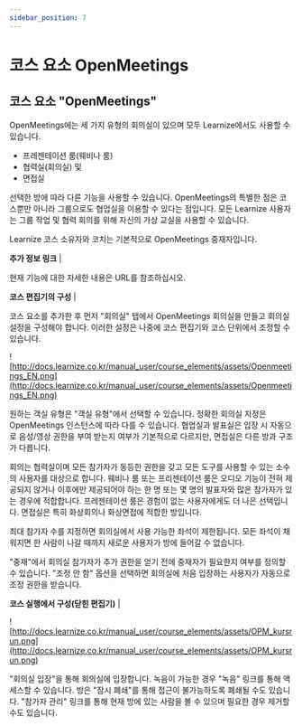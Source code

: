 ```yaml
---
sidebar_position: 7
---
```


# 코스 요소 OpenMeetings

## 코스 요소 "OpenMeetings"


OpenMeetings에는 세 가지 유형의 회의실이 있으며 모두 Learnize에서도 사용할 수 있습니다.

- 프레젠테이션 룸(웨비나 룸)
- 협력실(회의실) 및
- 면접실

선택한 방에 따라 다른 기능을 사용할 수 있습니다. OpenMeetings의 특별한 점은 코스뿐만 아니라 그룹으로도 협업실을 이용할 수 있다는 점입니다. 모든 Learnize 사용자는 그룹 작업 및 협력 회의를 위해 자신의 가상 교실을 사용할 수 있습니다.

Learnize 코스 소유자와 코치는 기본적으로 OpenMeetings 중재자입니다.

**추가 정보 링크** |

현재 기능에 대한 자세한 내용은 URL를 참조하십시오.

**코스 편집기의 구성** |

코스 요소를 추가한 후 먼저 "회의실" 탭에서 OpenMeetings 회의실을 만들고 회의실 설정을 구성해야 합니다. 이러한 설정은 나중에 코스 편집기와 코스 단위에서 조정할 수 있습니다.

![http://docs.learnize.co.kr/manual_user/course_elements/assets/Openmeetings_EN.png](http://docs.learnize.co.kr/manual_user/course_elements/assets/Openmeetings_EN.png)

원하는 객실 유형은 "객실 유형"에서 선택할 수 있습니다. 정확한 회의실 지정은 OpenMeetings 인스턴스에 따라 다를 수 있습니다. 협업실과 발표실은 입장 시 자동으로 음성/영상 권한을 부여 받는지 여부가 기본적으로 다르지만, 면접실은 다른 방과 구조가 다릅니다.

회의는 협력실이며 모든 참가자가 동등한 권한을 갖고 모든 도구를 사용할 수 있는 소수의 사용자를 대상으로 합니다. 웨비나 룸 또는 프리젠테이션 룸은 오디오 기능이 전혀 제공되지 않거나 이후에만 제공되어야 하는 한 명 또는 몇 명의 발표자와 많은 참가자가 있는 경우에 적합합니다. 프레젠테이션 룸은 경험이 없는 사용자에게도 더 나은 선택입니다. 면접실은 특히 화상회의나 화상면접에 적합한 방입니다.

최대 참가자 수를 지정하면 회의실에서 사용 가능한 좌석이 제한됩니다. 모든 좌석이 채워지면 한 사람이 나갈 때까지 새로운 사용자가 방에 들어갈 수 없습니다.

"중재"에서 회의실 참가자가 추가 권한을 얻기 전에 중재자가 필요한지 여부를 정의할 수 있습니다. "조정 안 함" 옵션을 선택하면 회의실에 처음 입장하는 사용자가 자동으로 조정 권한을 받습니다.

**코스 실행에서 구성(닫힌 편집기)** |

![http://docs.learnize.co.kr/manual_user/course_elements/assets/OPM_kursrun.png](http://docs.learnize.co.kr/manual_user/course_elements/assets/OPM_kursrun.png)

"회의실 입장"을 통해 회의실에 입장합니다. 녹음이 가능한 경우 "녹음" 링크를 통해 액세스할 수 있습니다. 방은 "잠시 폐쇄"를 통해 접근이 불가능하도록 폐쇄될 수도 있습니다. "참가자 관리" 링크를 통해 현재 방에 있는 사람을 볼 수 있으며 필요한 경우 제거할 수도 있습니다.